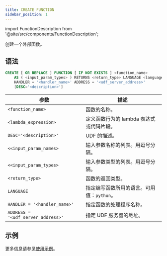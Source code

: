 ```yaml
---
title: CREATE FUNCTION
sidebar_position: 1
---
```

import FunctionDescription from '@site/src/components/FunctionDescription';

<FunctionDescription description="引入或更新版本：v1.2.339"/>

创建一个外部函数。

## 语法

```sql
CREATE [ OR REPLACE ] FUNCTION [ IF NOT EXISTS ] <function_name> 
    AS ( <input_param_types> ) RETURNS <return_type> LANGUAGE <language_name> 
    HANDLER = '<handler_name>' ADDRESS = '<udf_server_address>' 
    [DESC='<description>']
```

| 参数             | 描述                                                                                       |
|-----------------------|---------------------------------------------------------------------------------------------------|
| `<function_name>`     | 函数的名称。                                                                        |
| `<lambda_expression>` | 定义函数行为的 lambda 表达式或代码片段。                          |
| `DESC='<description>'`  | UDF 的描述。|
| `<<input_param_names>`| 输入参数名称的列表。用逗号分隔。|
| `<<input_param_types>`| 输入参数类型的列表。用逗号分隔。|
| `<return_type>`       | 函数的返回类型。                                                                  |
| `LANGUAGE`            | 指定编写函数所用的语言。可用值：`python`。                    |
| `HANDLER = '<handler_name>'` | 指定函数的处理程序名称。                                               |
| `ADDRESS = '<udf_server_address>'` | 指定 UDF 服务器的地址。                                             |

## 示例

更多信息请参见[使用示例](/guides/query/external-function#usage-examples)。